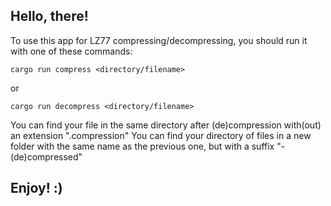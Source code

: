 ## Hello, there!

To use this app for LZ77 compressing/decompressing, 
you should run it with one of these commands:

```
cargo run compress <directory/filename>
```

or

```
cargo run decompress <directory/filename>
```


You can find your file in the same directory after (de)compression with(out) an extension ".compression"
You can find your directory of files in a new folder with the same name as the previous one, but with a suffix "-(de)compressed"

            
## Enjoy! :)